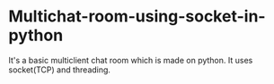 # Multichat-room-using-socket-in-python
It's a basic multiclient chat room which is made on python. It uses socket(TCP) and threading. 
